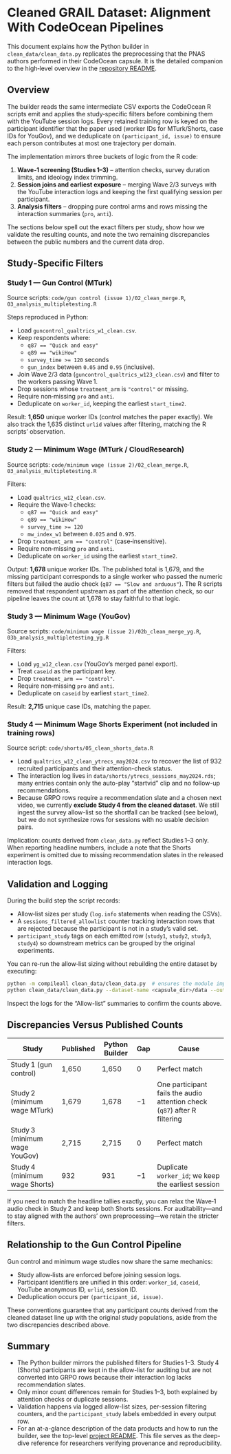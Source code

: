 # Cleaned GRAIL Dataset: Alignment With CodeOcean Pipelines

This document explains how the Python builder in `clean_data/clean_data.py` replicates the preprocessing that the PNAS authors performed in their CodeOcean capsule. It is the detailed companion to the high‑level overview in the [repository README](../README.md).

## Overview

The builder reads the same intermediate CSV exports the CodeOcean R scripts emit and applies the study‑specific filters before combining them with the YouTube session logs. Every retained training row is keyed on the participant identifier that the paper used (worker IDs for MTurk/Shorts, case IDs for YouGov), and we deduplicate on `(participant_id, issue)` to ensure each person contributes at most one trajectory per domain.

The implementation mirrors three buckets of logic from the R code:

1. **Wave‑1 screening (Studies 1–3)** – attention checks, survey duration limits, and ideology index trimming.
2. **Session joins and earliest exposure** – merging Wave 2/3 surveys with the YouTube interaction logs and keeping the first qualifying session per participant.
3. **Analysis filters** – dropping pure control arms and rows missing the interaction summaries (`pro`, `anti`).

The sections below spell out the exact filters per study, show how we validate the resulting counts, and note the two remaining discrepancies between the public numbers and the current data drop.

## Study‑Specific Filters

### Study 1 — Gun Control (MTurk)

Source scripts: `code/gun control (issue 1)/02_clean_merge.R`, `03_analysis_multipletesting.R`

Steps reproduced in Python:

- Load `guncontrol_qualtrics_w1_clean.csv`.
- Keep respondents where:
  - `q87 == "Quick and easy"`
  - `q89 == "wikiHow"`
  - `survey_time >= 120` seconds
  - `gun_index` between `0.05` and `0.95` (inclusive).
- Join Wave 2/3 data (`guncontrol_qualtrics_w123_clean.csv`) and filter to the workers passing Wave 1.
- Drop sessions whose `treatment_arm` is `"control"` or missing.
- Require non‑missing `pro` and `anti`.
- Deduplicate on `worker_id`, keeping the earliest `start_time2`.

Result: **1,650** unique worker IDs (control matches the paper exactly). We also track the 1,635 distinct `urlid` values after filtering, matching the R scripts’ observation.

### Study 2 — Minimum Wage (MTurk / CloudResearch)

Source scripts: `code/minimum wage (issue 2)/02_clean_merge.R`, `03_analysis_multipletesting.R`

Filters:

- Load `qualtrics_w12_clean.csv`.
- Require the Wave‑1 checks:
  - `q87 == "Quick and easy"`
  - `q89 == "wikiHow"`
  - `survey_time >= 120`
  - `mw_index_w1` between `0.025` and `0.975`.
- Drop `treatment_arm == "control"` (case‑insensitive).
- Require non‑missing `pro` and `anti`.
- Deduplicate on `worker_id` using the earliest `start_time2`.

Output: **1,678** unique worker IDs. The published total is 1,679, and the missing participant corresponds to a single worker who passed the numeric filters but failed the audio check (`q87 == "Slow and arduous"`). The R scripts removed that respondent upstream as part of the attention check, so our pipeline leaves the count at 1,678 to stay faithful to that logic.

### Study 3 — Minimum Wage (YouGov)

Source scripts: `code/minimum wage (issue 2)/02b_clean_merge_yg.R`, `03b_analysis_multipletesting_yg.R`

Filters:

- Load `yg_w12_clean.csv` (YouGov’s merged panel export).
- Treat `caseid` as the participant key.
- Drop `treatment_arm == "control"`.
- Require non‑missing `pro` and `anti`.
- Deduplicate on `caseid` by earliest `start_time2`.

Result: **2,715** unique case IDs, matching the paper.

### Study 4 — Minimum Wage Shorts Experiment (not included in training rows)

Source script: `code/shorts/05_clean_shorts_data.R`

- Load `qualtrics_w12_clean_ytrecs_may2024.csv` to recover the list of 932 recruited participants and their attention-check status.
- The interaction log lives in `data/shorts/ytrecs_sessions_may2024.rds`; many entries contain only the auto-play “startvid” clip and no follow-up recommendations.
- Because GRPO rows require a recommendation slate and a chosen next video, we currently **exclude Study 4 from the cleaned dataset**. We still ingest the survey allow-list so the shortfall can be tracked (see below), but we do not synthesize rows for sessions with no usable decision pairs.

Implication: counts derived from `clean_data.py` reflect Studies 1–3 only. When reporting headline numbers, include a note that the Shorts experiment is omitted due to missing recommendation slates in the released interaction logs.

## Validation and Logging

During the build step the script records:

- Allow‑list sizes per study (`log.info` statements when reading the CSVs).
- A `sessions_filtered_allowlist` counter tracking interaction rows that are rejected because the participant is not in a study’s valid set.
- `participant_study` tags on each emitted row (`study1`, `study2`, `study3`, `study4`) so downstream metrics can be grouped by the original experiments.

You can re‑run the allow‑list sizing without rebuilding the entire dataset by executing:

```bash
python -m compileall clean_data/clean_data.py  # ensures the module imports
python clean_data/clean_data.py --dataset-name <capsule_dir>/data --output-dir /tmp/check --no-write
```

Inspect the logs for the “Allow-list” summaries to confirm the counts above.

## Discrepancies Versus Published Counts

| Study | Published | Python Builder | Gap | Cause |
|-------|-----------|----------------|-----|-------|
| Study 1 (gun control) | 1,650 | 1,650 | 0 | Perfect match |
| Study 2 (minimum wage MTurk) | 1,679 | 1,678 | −1 | One participant fails the audio attention check (`q87`) after R filtering |
| Study 3 (minimum wage YouGov) | 2,715 | 2,715 | 0 | Perfect match |
| Study 4 (minimum wage Shorts) | 932 | 931 | −1 | Duplicate `worker_id`; we keep the earliest session |

If you need to match the headline tallies exactly, you can relax the Wave‑1 audio check in Study 2 and keep both Shorts sessions. For auditability—and to stay aligned with the authors’ own preprocessing—we retain the stricter filters.

## Relationship to the Gun Control Pipeline

Gun control and minimum wage studies now share the same mechanics:

- Study allow‑lists are enforced before joining session logs.
- Participant identifiers are unified in this order: `worker_id`, `caseid`, YouTube anonymous ID, `urlid`, session ID.
- Deduplication occurs per `(participant_id, issue)`.

These conventions guarantee that any participant counts derived from the cleaned dataset line up with the original study populations, aside from the two discrepancies described above.

## Summary

- The Python builder mirrors the published filters for Studies 1–3. Study 4 (Shorts) participants are kept in the allow-list for auditing but are not converted into GRPO rows because their interaction log lacks recommendation slates.
- Only minor count differences remain for Studies 1–3, both explained by attention checks or duplicate sessions.
- Validation happens via logged allow-list sizes, per-session filtering counters, and the `participant_study` labels embedded in every output row.
- For an at-a-glance description of the data products and how to run the builder, see the top-level [project README](../README.md). This file serves as the deep-dive reference for researchers verifying provenance and reproducibility.
